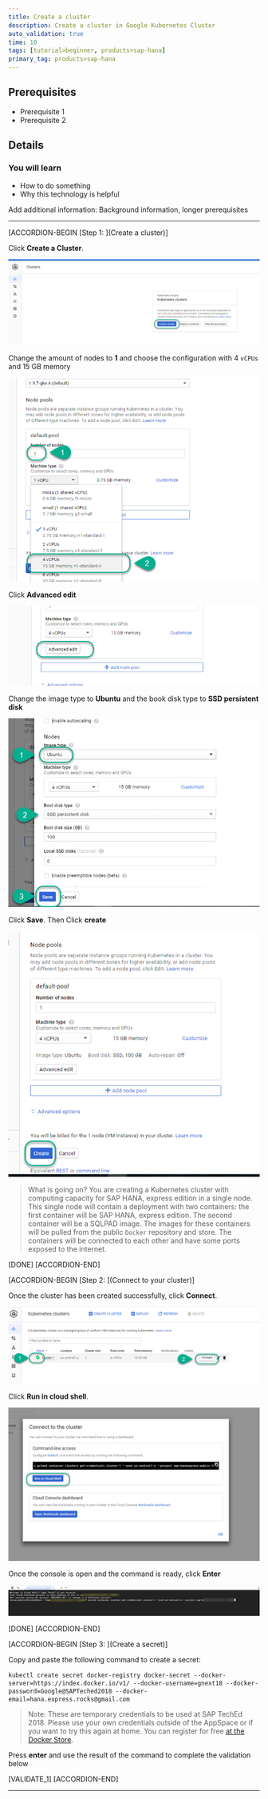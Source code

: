 ```yaml
---
title: Create a cluster
description: Create a cluster in Google Kubernetes Cluster
auto_validation: true
time: 10
tags: [tutorial>beginner, products>sap-hana]
primary_tag: products>sap-hana
---
```


## Prerequisites
 - Prerequisite 1
 - Prerequisite 2

## Details
### You will learn
  - How to do something
  - Why this technology is helpful

Add additional information: Background information, longer prerequisites

---

[ACCORDION-BEGIN [Step 1: ](Create a cluster)]

Click **Create a Cluster**.

![Create a cluster](1.png)

Change the amount of nodes to **1** and choose the configuration with 4 `vCPUs` and 15 GB memory

![Create a cluster](2.png)

Click **Advanced edit**

![Create a cluster](3.png)

Change the image type to **Ubuntu** and the book disk type to **SSD persistent disk**

![Create a cluster](4.png)

Click **Save**. Then Click **create**

![Create a cluster](5.png)

> What is going on?
> You are creating a Kubernetes cluster with computing capacity for SAP HANA, express edition in a single node. This single node will contain a deployment with two containers: the first container will be SAP HANA, express edition. The second container will be a SQLPAD image. The images for these containers will be pulled from the public `Docker` repository and store. The containers will be connected to each other and have some ports exposed to the internet.

[DONE]
[ACCORDION-END]


[ACCORDION-BEGIN [Step 2: ](Connect to your cluster)]

Once the cluster has been created successfully, click **Connect**.

![Create a cluster](8.png)

Click **Run in cloud shell**.

![Create a cluster](9.png)

Once the console is open and the command is ready, click **Enter**

![Create a cluster](10.png)

[DONE]
[ACCORDION-END]

[ACCORDION-BEGIN [Step 3: ](Create a secret)]

Copy and paste the following command to create a secret:

```text
kubectl create secret docker-registry docker-secret --docker-server=https://index.docker.io/v1/ --docker-username=gnext18 --docker-password=Google@SAPTeched2018 --docker-email=hana.express.rocks@gmail.com
```

> Note: These are temporary credentials to be used at SAP TechEd 2018. Please use your own credentials outside of the AppSpace or if you want to try this again at home. You can register for free [at the Docker Store](https://store.docker.com/).

Press **enter** and use the result of the command to complete the validation below

[VALIDATE_1]
[ACCORDION-END]



---
